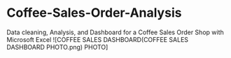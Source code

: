 # Coffee-Sales-Order-Analysis
Data cleaning, Analysis, and Dashboard for a Coffee Sales Order Shop with Microsoft Excel
![COFFEE SALES DASHBOARD(COFFEE SALES DASHBOARD PHOTO.png) PHOTO]
